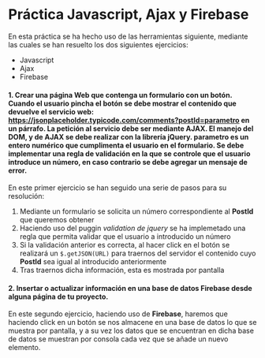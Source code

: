 # Práctica Javascript, Ajax y Firebase
En esta práctica se ha hecho uso de las herramientas siguiente, mediante las cuales se han resuelto los dos siguientes ejercicios: 
* Javascript
* Ajax
* Firebase  

#### 1. Crear una página Web que contenga un formulario con un botón. Cuando el usuario pincha el botón se debe mostrar el contenido que devuelve el servicio web: https://jsonplaceholder.typicode.com/comments?postId=parametro en un párrafo. La petición al servicio debe ser mediante AJAX. El manejo del DOM, y de AJAX se debe realizar con la librería jQuery. parametro es un entero numérico que cumplimenta el usuario en el formulario. Se debe implementar una regla de validación en la que se controle que el usuario introduce un número, en caso contrario se debe agregar un mensaje de error.
  En este primer ejercicio se han seguido una serie de pasos para su resolución:
   1. Mediante un formulario se solicita un número correspondiente al **PostId** que queremos obtener
   2. Haciendo uso del puggin *validation de jquery* se ha implemetado una regla que permita validar que el usuario a introducido un número
   3. Si la validación anterior es correcta, al hacer click en el botón se realizará un `$.getJSON(URL)` para traernos del servidor el contenido cuyo **PostId** sea igual al introducido anteriormente
   4.  Tras traernos dicha información, esta es mostrada por pantalla

#### 2. Insertar o  actualizar información en una base de datos Firebase desde alguna página de tu proyecto.
  En este segundo ejercicio, haciendo uso de **Firebase**, haremos que haciendo click en un botón se nos almacene en una base de datos lo que se muestra por pantalla, y a su vez los datos que se encuentran en dicha base de datos se muestran por consola cada vez que se añade un nuevo elemento.
